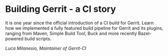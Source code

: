 # Building Gerrit - a CI story

It is one year since the official introduction of a CI build for Gerrit.
Learn how we implemented a fully featured build pipeline for Gerrit and
its plugins, ranging from Maven, Simple Build Tool, Buck and more recently
Bazel-powered build scripts.

*Luca Milanesio, Maintainer of Gerrit-CI*
